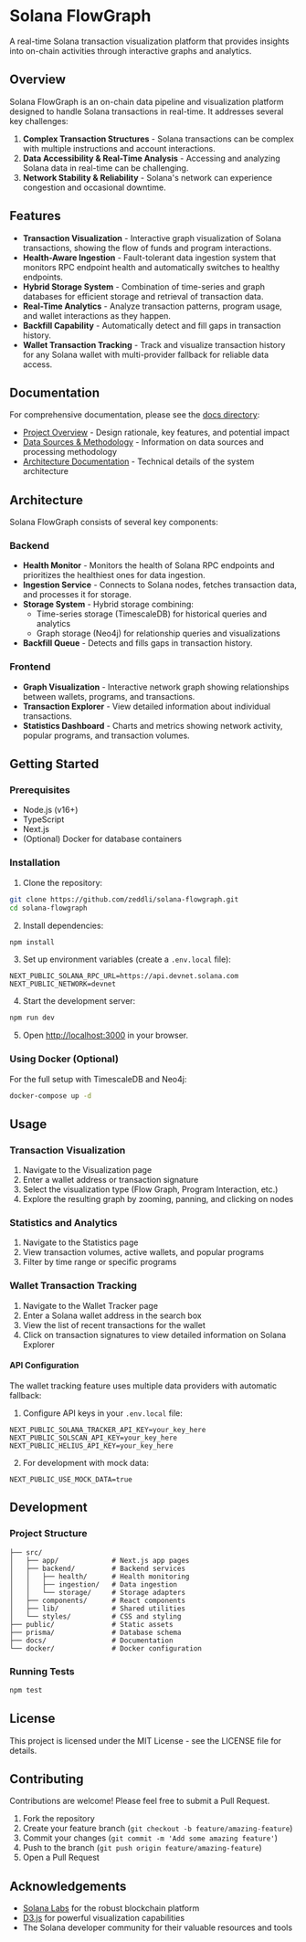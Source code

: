 # Solana FlowGraph

A real-time Solana transaction visualization platform that provides insights into on-chain activities through interactive graphs and analytics.

## Overview

Solana FlowGraph is an on-chain data pipeline and visualization platform designed to handle Solana transactions in real-time. It addresses several key challenges:

1. **Complex Transaction Structures** - Solana transactions can be complex with multiple instructions and account interactions.
2. **Data Accessibility & Real-Time Analysis** - Accessing and analyzing Solana data in real-time can be challenging.
3. **Network Stability & Reliability** - Solana's network can experience congestion and occasional downtime.

## Features

- **Transaction Visualization** - Interactive graph visualization of Solana transactions, showing the flow of funds and program interactions.
- **Health-Aware Ingestion** - Fault-tolerant data ingestion system that monitors RPC endpoint health and automatically switches to healthy endpoints.
- **Hybrid Storage System** - Combination of time-series and graph databases for efficient storage and retrieval of transaction data.
- **Real-Time Analytics** - Analyze transaction patterns, program usage, and wallet interactions as they happen.
- **Backfill Capability** - Automatically detect and fill gaps in transaction history.
- **Wallet Transaction Tracking** - Track and visualize transaction history for any Solana wallet with multi-provider fallback for reliable data access.

## Documentation

For comprehensive documentation, please see the [docs directory](./docs):

- [Project Overview](./docs/project-overview.md) - Design rationale, key features, and potential impact
- [Data Sources & Methodology](./docs/data-sources.md) - Information on data sources and processing methodology
- [Architecture Documentation](./docs/architecture.md) - Technical details of the system architecture

## Architecture

Solana FlowGraph consists of several key components:

### Backend

- **Health Monitor** - Monitors the health of Solana RPC endpoints and prioritizes the healthiest ones for data ingestion.
- **Ingestion Service** - Connects to Solana nodes, fetches transaction data, and processes it for storage.
- **Storage System** - Hybrid storage combining:
  - Time-series storage (TimescaleDB) for historical queries and analytics
  - Graph storage (Neo4j) for relationship queries and visualizations
- **Backfill Queue** - Detects and fills gaps in transaction history.

### Frontend

- **Graph Visualization** - Interactive network graph showing relationships between wallets, programs, and transactions.
- **Transaction Explorer** - View detailed information about individual transactions.
- **Statistics Dashboard** - Charts and metrics showing network activity, popular programs, and transaction volumes.

## Getting Started

### Prerequisites

- Node.js (v16+)
- TypeScript
- Next.js
- (Optional) Docker for database containers

### Installation

1. Clone the repository:

```bash
git clone https://github.com/zeddli/solana-flowgraph.git
cd solana-flowgraph
```

2. Install dependencies:

```bash
npm install
```

3. Set up environment variables (create a `.env.local` file):

```
NEXT_PUBLIC_SOLANA_RPC_URL=https://api.devnet.solana.com
NEXT_PUBLIC_NETWORK=devnet
```

4. Start the development server:

```bash
npm run dev
```

5. Open [http://localhost:3000](http://localhost:3000) in your browser.

### Using Docker (Optional)

For the full setup with TimescaleDB and Neo4j:

```bash
docker-compose up -d
```

## Usage

### Transaction Visualization

1. Navigate to the Visualization page
2. Enter a wallet address or transaction signature
3. Select the visualization type (Flow Graph, Program Interaction, etc.)
4. Explore the resulting graph by zooming, panning, and clicking on nodes

### Statistics and Analytics

1. Navigate to the Statistics page
2. View transaction volumes, active wallets, and popular programs
3. Filter by time range or specific programs

### Wallet Transaction Tracking

1. Navigate to the Wallet Tracker page
2. Enter a Solana wallet address in the search box
3. View the list of recent transactions for the wallet
4. Click on transaction signatures to view detailed information on Solana Explorer

#### API Configuration

The wallet tracking feature uses multiple data providers with automatic fallback:

1. Configure API keys in your `.env.local` file:
```
NEXT_PUBLIC_SOLANA_TRACKER_API_KEY=your_key_here
NEXT_PUBLIC_SOLSCAN_API_KEY=your_key_here
NEXT_PUBLIC_HELIUS_API_KEY=your_key_here
```

2. For development with mock data:
```
NEXT_PUBLIC_USE_MOCK_DATA=true
```

## Development

### Project Structure

```
├── src/
│   ├── app/             # Next.js app pages
│   ├── backend/         # Backend services
│   │   ├── health/      # Health monitoring
│   │   ├── ingestion/   # Data ingestion
│   │   └── storage/     # Storage adapters
│   ├── components/      # React components
│   ├── lib/             # Shared utilities
│   └── styles/          # CSS and styling
├── public/              # Static assets
├── prisma/              # Database schema
├── docs/                # Documentation
└── docker/              # Docker configuration
```

### Running Tests

```bash
npm test
```

## License

This project is licensed under the MIT License - see the LICENSE file for details.

## Contributing

Contributions are welcome! Please feel free to submit a Pull Request.

1. Fork the repository
2. Create your feature branch (`git checkout -b feature/amazing-feature`)
3. Commit your changes (`git commit -m 'Add some amazing feature'`)
4. Push to the branch (`git push origin feature/amazing-feature`)
5. Open a Pull Request

## Acknowledgements

- [Solana Labs](https://solana.com) for the robust blockchain platform
- [D3.js](https://d3js.org) for powerful visualization capabilities
- The Solana developer community for their valuable resources and tools 